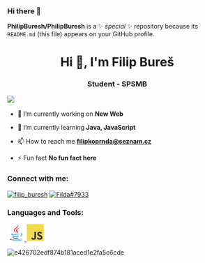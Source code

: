 ### Hi there 👋


**PhilipBuresh/PhilipBuresh** is a ✨ _special_ ✨ repository because its `README.md` (this file) appears on your GitHub profile.

<h1 align="center">Hi 👋, I'm Filip Bureš</h1>
<h3 align="center">Student - SPSMB</h3>

![](https://github.com/PhilipBuresh/PhilipBuresh/assets/114904886/23416d85-365c-4df0-a37a-7cb942f49c6e)


- 🔭 I’m currently working on **New Web**

- 🌱 I’m currently learning **Java, JavaScript**

- 📫 How to reach me **filipkoprnda@seznam.cz**

- ⚡ Fun fact **No fun fact here**



<h3 align="left">Connect with me:</h3>
<p align="left">
<a href="https://instagram.com/filip_buresh" target="blank"><img align="center" src="https://raw.githubusercontent.com/rahuldkjain/github-profile-readme-generator/master/src/images/icons/Social/instagram.svg" alt="filip_buresh" height="30" width="40" /></a>
<a href="https://discord.gg/Filda#7933" target="blank"><img align="center" src="https://raw.githubusercontent.com/rahuldkjain/github-profile-readme-generator/master/src/images/icons/Social/discord.svg" alt="Filda#7933" height="30" width="40" /></a>
</p>

<h3 align="left">Languages and Tools:</h3>
<p align="left"> <a href="https://www.java.com" target="_blank" rel="noreferrer"> <img src="https://raw.githubusercontent.com/devicons/devicon/master/icons/java/java-original.svg" alt="java" width="40" height="40"/> </a> <a href="https://developer.mozilla.org/en-US/docs/Web/JavaScript" target="_blank" rel="noreferrer"> <img src="https://raw.githubusercontent.com/devicons/devicon/master/icons/javascript/javascript-original.svg" alt="javascript" width="40" height="40"/> </a> </p>

![e426702edf874b181aced1e2fa5c6cde](https://user-images.githubusercontent.com/114904886/193533412-5b072fe2-48fe-4084-979e-fae8f9e5f565.gif)

